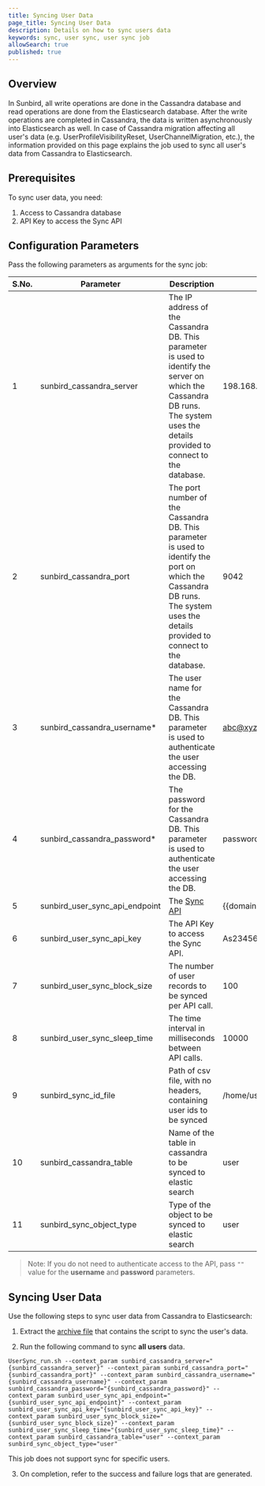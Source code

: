 ```yaml
---
title: Syncing User Data
page_title: Syncing User Data
description: Details on how to sync users data
keywords: sync, user sync, user sync job 
allowSearch: true
published: true
---
```


## Overview

In Sunbird, all write operations are done in the Cassandra database and read operations are done from the Elasticsearch database. After the write operations are completed in Cassandra, the data is written asynchronously into Elasticsearch as well.
In case of Cassandra migration affecting all user's data (e.g. UserProfileVisibilityReset, UserChannelMigration, etc.), the information provided on this page explains the job used to sync all user's data from Cassandra to Elasticsearch.

## Prerequisites

To sync user data, you need:

1. Access to Cassandra database
2. API Key to access the Sync API

## Configuration Parameters

Pass the following parameters as arguments for the sync job:

 S.No. | Parameter | Description | Example 
-------|-----------|-------------|---------
1 | sunbird_cassandra_server | The IP address of the Cassandra DB. This parameter is used to identify the server on which the Cassandra DB runs. The system uses the details provided to connect to the database.| 198.168.1.1
2 | sunbird_cassandra_port | The port number of the Cassandra DB. This parameter is used to identify the port on which the Cassandra DB runs.  The system uses the details provided to connect to the database.| 9042 
3 | sunbird_cassandra_username* | The user name for the Cassandra DB. This parameter is used to authenticate the user accessing the DB. | abc@xyz.com 
4 | sunbird_cassandra_password* | The password for the Cassandra DB. This parameter is used to authenticate the user accessing the DB.| password 
5 | sunbird_user_sync_api_endpoint  | The [Sync API](http://docs.sunbird.org/latest/apis/datasyncapi/#tag/Data-Sync-API(s)) | {{domain}}/api/data/v1/index/sync 
6 | sunbird_user_sync_api_key | The API Key to access the Sync API. | As23456789zws34567w234 
7 | sunbird_user_sync_block_size | The number of user records to be synced per API call. | 100 
8 | sunbird_user_sync_sleep_time | The time interval in milliseconds between API calls. | 10000
9 | sunbird_sync_id_file | Path of csv file, with no headers, containing user ids to be synced | /home/userIds.csv
10| sunbird_cassandra_table | Name of the table in cassandra to be synced to elastic search | user
11| sunbird_sync_object_type | Type of the object to be synced to elastic search | user

> Note: If you do not need to authenticate access to the API, pass `""` value for the **username** and **password** parameters.

## Syncing User Data

Use the following steps to sync user data from Cassandra to Elasticsearch:

1. Extract the [archive file](https://github.com/project-sunbird/sunbird-utils/tree/master/cassandra-migration-etl/common/UserSyncBin.zip) that contains the script to sync the user's data.

2. Run the following command to sync **all users** data.

````
UserSync_run.sh --context_param sunbird_cassandra_server="{sunbird_cassandra_server}" --context_param sunbird_cassandra_port="{sunbird_cassandra_port}" --context_param sunbird_cassandra_username="{sunbird_cassandra_username}" --context_param sunbird_cassandra_password="{sunbird_cassandra_password}" --context_param sunbird_user_sync_api_endpoint="{sunbird_user_sync_api_endpoint}" --context_param sunbird_user_sync_api_key="{sunbird_user_sync_api_key}" --context_param sunbird_user_sync_block_size="{sunbird_user_sync_block_size}" --context_param sunbird_user_sync_sleep_time="{sunbird_user_sync_sleep_time}" --context_param sunbird_cassandra_table="user" --context_param sunbird_sync_object_type="user"
````
This job does not support sync for specific users.

3. On completion, refer to the success and failure logs that are generated. 
